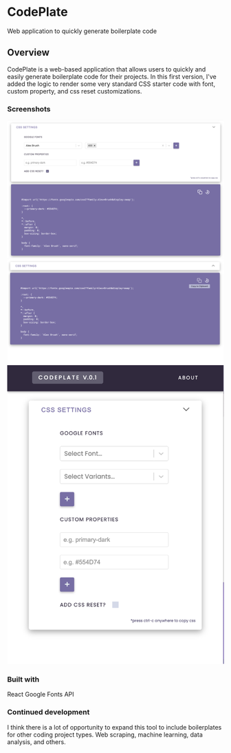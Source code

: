 # CodePlate

Web application to quickly generate boilerplate code

## Overview

CodePlate is a web-based application that allows users to quickly and easily generate boilerplate code for their projects. In this first version, I've added the logic to render some very standard CSS starter code with font, custom property, and css reset customizations.

### Screenshots

![](./screenshots/full-display-desktop.png)
![](./screenshots/collapsed-desktop.png)
![](./screenshots/mobile-display.png)

### Built with

React
Google Fonts API

### Continued development

I think there is a lot of opportunity to expand this tool to include boilerplates for other coding project types. Web scraping, machine learning, data analysis, and others.
